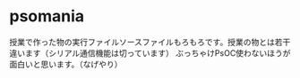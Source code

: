 # psomania
授業で作った物の実行ファイルソースファイルもろもろです。授業の物とは若干違います（シリアル通信機能は切っています）
ぶっちゃけPsOC使わないほうが面白いと思います。（なげやり）
